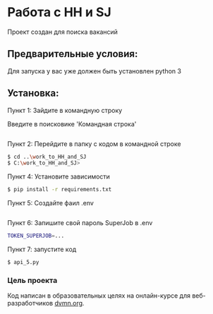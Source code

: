 # Работа с HH и SJ

Проект создан для поиска вакансий

## Предварительные условия:

Для запуска у вас уже должен быть установлен python 3
 
## Установка:

Пункт 1: Зайдите в командную строку 

Введите в поисковике 'Командная строка'

```bash
```
Пункт 2: Перейдите в папку с кодом в командной строке

```bash
$ cd ..\work_to_HH_and_SJ
$ C:\work_to_HH_and_SJ>
```

Пункт 4: Установите зависимости

```bash
$ pip install -r requirements.txt
```

Пункт 5: Создайте фаил .env

```bash
```

Пункт 6: Запишите свой пароль SuperJob в .env

```bash
TOKEN_SUPERJOB=...
```

Пункт 7: запустите код

```bash
$ api_5.py
```

### Цель проекта
Код написан в образовательных целях на онлайн-курсе для веб-разработчиков [dvmn.org](https://dvmn.org/).
